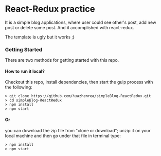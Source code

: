 # React-Redux practice

It is a simple blog applications, where user could see other's post, add new post or delete some post.
And it accomplished with react-redux.

The template is ugly but it works ;)

### Getting Started

There are two methods for getting started with this repo.

#### How to run it local?
Checkout this repo, install dependencies, then start the gulp process with the following:

```
> git clone https://github.com/huazhenrea/simpleBlog-ReactRedux.git
> cd simpleBlog-ReactRedux
> npm install
> npm start
```
#### Or

you can download the zip file from "clone or download";
unzip it on your local machine
and then go under that file
in terminal type:
```
> npm install
> npm start
```
